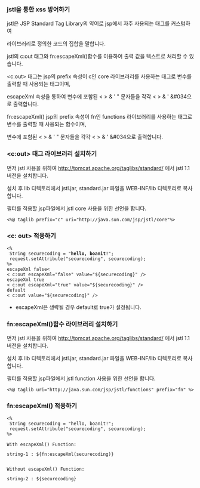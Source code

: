 ### jstl을 통한 xss 방어하기

jstl은 JSP Standard Tag Library의 약어로 jsp에서 자주 사용되는 태그를 커스텀하여 

라이브러리로 정의한 코드의 집합을 말합니다. 

jstl의 c:out 태그와 fn:escapeXml()함수를 이용하여 출력 값을 텍스트로 처리할 수 있습니다.

<c:out> 태그는 jsp의 prefix 속성이 c인 core 라이브러리를 사용하는 태그로 변수를 출력할 때 사용되는 태그이며,

escapeXml 속성을 통하여 변수에 포함된 < > & ' " 문자들을 각각 &lt; &gt; &amp; &#039; &#034으로 출력합니다.

fn:escapeXml() jsp의 prefix 속성이 fn인 functions 라이브러리를 사용하는 태그로 변수를 출력할 때 사용되는 함수이며,

변수에 포함된 < > & ' " 문자들을 각각 &lt; &gt; &amp; &#039; &#034으로 출력합니다.

### <c:out> 태그 라이브러리 설치하기

먼저  jstl 사용을 위하여 http://tomcat.apache.org/taglibs/standard/ 에서 jstl 1.1 버전을 설치합니다.

설치 후 lib 디렉토리에서 jstl.jar, standard.jar 파일을 WEB-INF/lib 디렉토리로 복사합니다.

필터를 적용할 jsp파일에서 jstl core 사용을 위한 선언을 합니다.

<pre><code><%@ taglib prefix="c" uri="http://java.sun.com/jsp/jstl/core"%>
</code></pre>

### <c: out> 적용하기
<pre><code><%
 String securecoding = "<b>hello, boanit!</b>";
 request.setAttribute("securecoding", securecoding);
%>
escapeXml false<
< c:out escapeXml="false" value="${securecoding}" />
escapeXml true
< c:out escapeXml="true" value="${securecoding}" />
default
< c:out value="${securecoding}" />
</code></pre>
* escapeXml은 생략될 경우 default로 true가 설정됩니다.


### fn:escapeXml()함수 라이브러리 설치하기

먼저  jstl 사용을 위하여 http://tomcat.apache.org/taglibs/standard/ 에서 jstl 1.1 버전을 설치합니다.

설치 후 lib 디렉토리에서 jstl.jar, standard.jar 파일을 WEB-INF/lib 디렉토리로 복사합니다.

필터를 적용할 jsp파일에서 jstl function 사용을 위한 선언을 합니다.
<pre><code><%@ taglib uri="http://java.sun.com/jsp/jstl/functions" prefix="fn" %>
</code></pre>

### fn:escapeXml() 적용하기
<pre><code><%
 String securecoding = "hello, boanit!";
 request.setAttribute("securecoding", securecoding);
%>

With escapeXml() Function:
<p>string-1 : ${fn:escapeXml(securecoding)}</p>  
Without escapeXml() Function:
<p>string-2 : ${securecoding}</p></code></pre>
